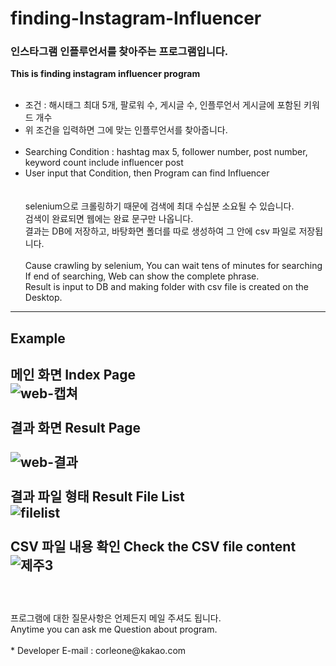 # finding-Instagram-Influencer
### 인스타그램 인플루언서를 찾아주는 프로그램입니다.<br>
**This is finding instagram influencer program**
<br><br>
* 조건 : 해시태그 최대 5개, 팔로워 수, 게시글 수, 인플루언서 게시글에 포함된 키워드 개수<br>
* 위 조건을 입력하면 그에 맞는 인플루언서를 찾아줍니다.<br><br>
* Searching Condition : hashtag max 5, follower number, post number, keyword count include influencer post<br>
* User input that Condition, then Program can find Influencer<br>
<br><br>
selenium으로 크롤링하기 때문에 검색에  최대 수십분 소요될 수 있습니다.<br>
검색이 완료되면 웹에는 완료 문구만 나옵니다.<br>
결과는 DB에 저장하고, 바탕화면 폴더를 따로 생성하여 그 안에 csv 파일로 저장됩니다.<br><br>
Cause crawling by selenium, You can wait tens of minutes for searching<br>
If end of searching, Web can show the complete phrase.<br>
Result is input to DB and making folder with csv file is created on the Desktop.<br>
------------------------------------------------------
## Example
**메인 화면 Index Page**<br>
![web-캡쳐](https://user-images.githubusercontent.com/25974226/99886216-23058d80-2c7e-11eb-97cb-121b212a11a7.PNG)
<br><br>
**결과 화면 Result Page**<br>   
![web-결과](https://user-images.githubusercontent.com/25974226/99886220-2ac53200-2c7e-11eb-991d-94ee0aa60c87.PNG)
<br><br>
**결과 파일 형태 Result File List**<br>
![filelist](https://user-images.githubusercontent.com/25974226/99886233-37e22100-2c7e-11eb-8577-0b5b57fe2d46.PNG)
<br><br>
**CSV 파일 내용 확인 Check the CSV file content**<br>
![제주3](https://user-images.githubusercontent.com/25974226/99886226-3153a980-2c7e-11eb-8781-a0285231a776.PNG)
<br><br>
------------------------------------------------------
<br>
프로그램에 대한 질문사항은 언제든지 메일 주셔도 됩니다. <br>
Anytime you can ask me Question about program.<br><br>
* Developer E-mail :  corleone@kakao.com
